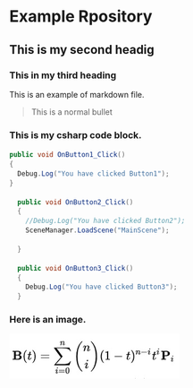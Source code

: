 # Example Rpository

## This is my second headig
### This in my third heading

This is an example of markdown file.

> This is a normal bullet


### This is my csharp code block.

```csharp  
public void OnButton1_Click()
{
  Debug.Log("You have clicked Button1");
}

  public void OnButton2_Click()
  {
    //Debug.Log("You have clicked Button2");
    SceneManager.LoadScene("MainScene");

  }

  public void OnButton3_Click()
  {
    Debug.Log("You have clicked Button3");
  }

```

### Here is an image.
![Bezier curve](https://github.com/shamim-akhtar/bezier-curve/blob/main/bez.jpg)
